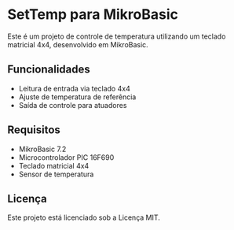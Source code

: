 # SetTemp para MikroBasic

Este é um projeto de controle de temperatura utilizando um teclado matricial 4x4, desenvolvido em MikroBasic.

## Funcionalidades

- Leitura de entrada via teclado 4x4
- Ajuste de temperatura de referência
- Saída de controle para atuadores

## Requisitos

- MikroBasic 7.2
- Microcontrolador PIC 16F690
- Teclado matricial 4x4
- Sensor de temperatura

## Licença

Este projeto está licenciado sob a Licença MIT.
